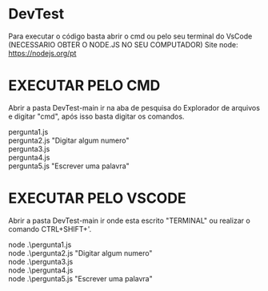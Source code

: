 # DevTest

Para executar o código basta abrir o cmd ou pelo seu terminal do VsCode (NECESSARIO OBTER O NODE.JS NO SEU COMPUTADOR)
Site node: https://nodejs.org/pt


# EXECUTAR PELO CMD

Abrir a pasta DevTest-main ir na aba de pesquisa do Explorador de arquivos e digitar "cmd", após isso basta digitar os comandos.
<br>

pergunta1.js
<br>
pergunta2.js "Digitar algum numero"
<br>
pergunta3.js
<br>
pergunta4.js
<br>
pergunta5.js "Escrever uma palavra"


# EXECUTAR PELO VSCODE

Abrir a pasta DevTest-main ir onde esta escrito "TERMINAL" ou realizar o comando CTRL+SHIFT+'.
<br>

node .\pergunta1.js
<br>
node .\pergunta2.js "Digitar algum numero"
<br>
node .\pergunta3.js
<br>
node .\pergunta4.js
<br>
node .\pergunta5.js "Escrever uma palavra"


